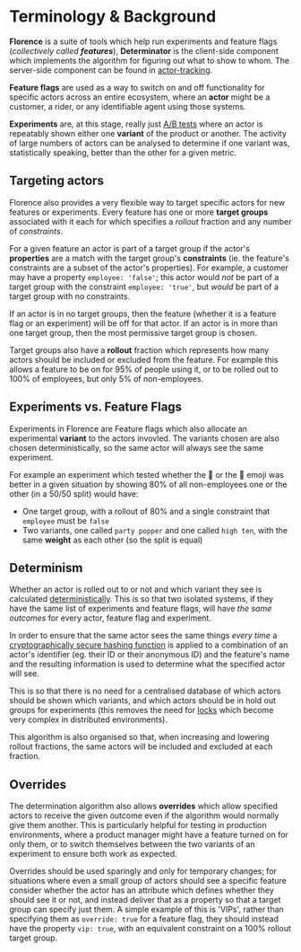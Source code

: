 # Terminology & Background

**Florence** is a suite of tools which help run experiments and feature flags (_collectively called **features**_), **Determinator** is the client-side component which implements the algorithm for figuring out what to show to whom. The server-side component can be found in [actor-tracking](https://github.com/deliveroo/actor-tracking).

**Feature flags** are used as a way to switch on and off functionality for specific actors across an entire ecosystem, where an **actor** might be a customer, a rider, or any identifiable agent using those systems.

**Experiments** are, at this stage, really just [A/B tests](https://en.wikipedia.org/wiki/A/B_testing) where an actor is repeatably shown either one **variant** of the product or another. The activity of large numbers of actors can be analysed to determine if one variant was, statistically speaking, better than the other for a given metric.

## Targeting actors

Florence also provides a very flexible way to target specific actors for new features or experiments. Every feature has one or more **target groups** associated with it each for which specifies a _rollout_ fraction and any number of _constraints_.

For a given feature an actor is part of a target group if the actor's **properties** are a match with the target group's **constraints** (ie. the feature's constraints are a subset of the actor's properties). For example, a customer may have a property `employee: 'false'`; this actor would _not_ be part of a target group with the constraint `employee: 'true'`, but _would_ be part of a target group with no constraints.

If an actor is in no target groups, then the feature (whether it is a feature flag or an experiment) will be off for that actor. If an actor is in more than one target group, then the most permissive target group is chosen.

Target groups also have a **rollout** fraction which represents how many actors should be included or excluded from the feature. For example this allows a feature to be on for 95% of people using it, or to be rolled out to 100% of employees, but only 5% of non-employees.

## Experiments vs. Feature Flags

Experiments in Florence are Feature flags which also allocate an experimental **variant** to the actors invovled. The variants chosen are also chosen deterministically, so the same actor will always see the same experiment.

For example an experiment which tested whether the 🎉 or the 🙌 emoji was better in a given situation by showing 80% of all non-employees one or the other (in a 50/50 split) would have:

- One target group, with a rollout of 80% and a single constraint that `employee` must be `false`
- Two variants, one called `party popper` and one called `high ten`, with the same **weight** as each other (so the split is equal)

## Determinism

Whether an actor is rolled out to or not and which variant they see is calculated [deterministically](https://en.wikipedia.org/wiki/Deterministic_system). This is so that two isolated systems, if they have the same list of experiments and feature flags, will have _the same outcomes_ for every actor, feature flag and experiment.

In order to ensure that the same actor sees the same things _every time_ a [cryptographically secure hashing function](https://en.wikipedia.org/wiki/Cryptographic_hash_function) is applied to a combination of an actor's identifier (eg. their ID or their anonymous ID) and the feature's name and the resulting information is used to determine what the specified actor will see.

This is so that there is no need for a centralised database of which actors should be shown which variants, and which actors should be in hold out groups for experiments (this removes the need for [locks](https://en.wikipedia.org/wiki/Lock_%28computer_science%29) which become very complex in distributed environments).

This algorithm is also organised so that, when increasing and lowering rollout fractions, the same actors will be included and excluded at each fraction.

## Overrides

The determination algorithm also allows **overrides** which allow specified actors to receive the given outcome even if the algorithm would normally give them another. This is particularly helpful for testing in production environments, where a product manager might have a feature turned on for only them, or to switch themselves between the two variants of an experiment to ensure both work as expected.

Overrides should be used sparingly and only for temporary changes; for situations where even a small group of actors should see a specific feature consider whether the actor has an attribute which defines whether they should see it or not, and instead deliver that as a property so that a target group can specify just them. A simple example of this is 'VIPs', rather than specifying them as `override: true` for a feature flag, they should instead have the property `vip: true`, with an equivalent constraint on a 100% rollout target group.
